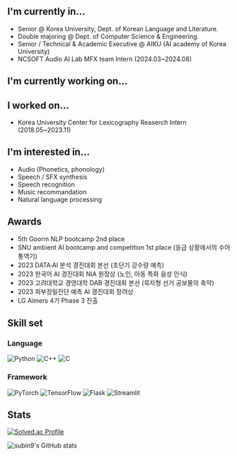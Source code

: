 ## I'm currently in...
  * Senior @ Korea University, Dept. of Korean Language and Literature.</br>
  * Double majoring @ Dept. of Computer Science & Engineering.</br>
  * Senior / Technical & Academic Executive @ AIKU (AI academy of Korea University)</br>
  * NCSOFT Audio AI Lab MFX team Intern (2024.03~2024.08)

## I'm currently working on...

## I worked on...
  * Korea University Center for Lexicography Reaserch Intern (2018.05~2023.11)</br>
  
## I'm interested in...
  * Audio (Phonetics, phonology)</br>
  * Speech / SFX synthesis</br>
  * Speech recognition</br>
  * Music recommandation</br>
  * Natural language processing</br>
  
## Awards
  * 5th Goorm NLP bootcamp 2nd place</br>
  * SNU ambient AI bootcamp and competition 1st place (응급 상황에서의 수어 통역기)</br>
  * 2023 DATA·AI 분석 경진대회 본선 (초단기 강수량 예측) </br>
  * 2023 한국어 AI 경진대회 NIA 원장상 (노인, 아동 특화 음성 인식) </br>
  * 2023 고려대학교 경영대학 DAB 경진대회 본선 (묵자형 선거 공보물의 축약) </br>
  * 2023 피부정밀진단 예측 AI 경진대회 장려상 </br>
  * LG Aimers 4기 Phase 3 진출 </br>

## Skill set</br>

### Language
![Python](https://img.shields.io/badge/python-3670A0?style=for-the-badge&logo=python&logoColor=ffdd54) ![C++](https://img.shields.io/badge/c++-%2300599C.svg?style=for-the-badge&logo=c%2B%2B&logoColor=white) ![C](https://img.shields.io/badge/c-%2300599C.svg?style=for-the-badge&logo=c&logoColor=white)
### Framework
![PyTorch](https://img.shields.io/badge/PyTorch-%23EE4C2C.svg?style=for-the-badge&logo=PyTorch&logoColor=white) ![TensorFlow](https://img.shields.io/badge/TensorFlow-%23FF6F00.svg?style=for-the-badge&logo=TensorFlow&logoColor=white) ![Flask](https://img.shields.io/badge/flask-%23000.svg?style=for-the-badge&logo=flask&logoColor=white) ![Streamlit](https://img.shields.io/badge/streamlit%20-%23FF0000.svg?style=for-the-badge&logo=streamlit&logoColor=white)

## Stats


[![Solved.ac Profile](http://mazassumnida.wtf/api/v2/generate_badge?boj=subin1031)](https://solved.ac/subin1031)<br/>


![subin9's GitHub stats](https://github-readme-stats.vercel.app/api?username=subin9&show_icons=true&theme=radical)



